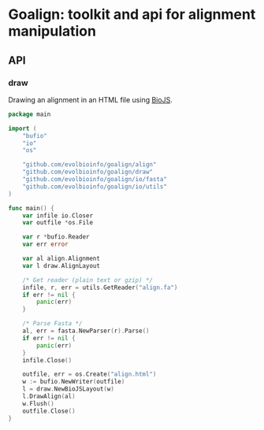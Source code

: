 # Goalign: toolkit and api for alignment manipulation

## API

### draw

Drawing an alignment in an HTML file using [BioJS](http://msa.biojs.net/).

```go
package main

import (
	"bufio"
	"io"
	"os"

	"github.com/evolbioinfo/goalign/align"
	"github.com/evolbioinfo/goalign/draw"
	"github.com/evolbioinfo/goalign/io/fasta"
	"github.com/evolbioinfo/goalign/io/utils"
)

func main() {
	var infile io.Closer
	var outfile *os.File

	var r *bufio.Reader
	var err error

	var al align.Alignment
	var l draw.AlignLayout

	/* Get reader (plain text or gzip) */
	infile, r, err = utils.GetReader("align.fa")
	if err != nil {
		panic(err)
	}

	/* Parse Fasta */
	al, err = fasta.NewParser(r).Parse()
	if err != nil {
		panic(err)
	}
	infile.Close()

	outfile, err = os.Create("align.html")
	w := bufio.NewWriter(outfile)
	l = draw.NewBioJSLayout(w)
	l.DrawAlign(al)
	w.Flush()
	outfile.Close()
}
```
